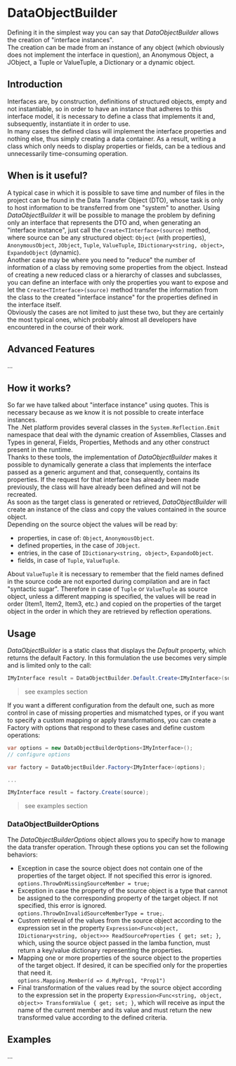 
# DataObjectBuilder

Defining it in the simplest way you can say that *DataObjectBuilder* allows the creation of "interface instances".  
The creation can be made from an instance of any object (which obviously does not implement the interface in question), an Anonymous Object, a JObject, a Tuple or ValueTuple, a Dictionary or a dynamic object.


## Introduction

Interfaces are, by construction, definitions of structured objects, empty and not instantiable, so in order to have an instance that adheres to this interface model, it is necessary to define a class that implements it and, subsequently, instantiate it in order to use.  
In many cases the defined class will implement the interface properties and nothing else, thus simply creating a data container. As a result, writing a class which only needs to display properties or fields, can be a tedious and unnecessarily time-consuming operation.  


## When is it useful?
A typical case in which it is possible to save time and number of files in the project can be found in the Data Transfer Object (DTO), whose task is only to host information to be transferred from one "system" to another. Using *DataObjectBuilder* it will be possible to manage the problem by defining only an interface that represents the DTO and, when generating an "interface instance", just call the  ```Create<TInterface>(source)``` method, where source can be any structured object: ```Object``` (with properties), ```AnonymousObject```, ```JObject```, ```Tuple```, ```ValueTuple```, ```IDictionary<string, object>```, ```ExpandoObject``` (dynamic).  
Another case may be where you need to "reduce" the number of information of a class by removing some properties from the object. Instead of creating a new reduced class or a hierarchy of classes and subclasses, you can define an interface with only the properties you want to expose and let the ``Create<TInterface>(source)`` method transfer the information from the class to the created "interface instance" for the properties defined in the interface itself.  
Obviously the cases are not limited to just these two, but they are certainly the most typical ones, which probably almost all developers have encountered in the course of their work.


## Advanced Features

...


## How it works?

So far we have talked about "interface instance" using quotes. This is necessary because as we know it is not possible to create interface instances.  
The .Net platform provides several classes in the ``System.Reflection.Emit`` namespace that deal with the dynamic creation of Assemblies, Classes and Types in general, Fields, Properties, Methods and any other construct present in the runtime.  
Thanks to these tools, the implementation of *DataObjectBuilder* makes it possible to dynamically generate a class that implements the interface passed as a generic argument and that, consequently, contains its properties. If the request for that interface has already been made previously, the class will have already been defined and will not be recreated.  
As soon as the target class is generated or retrieved, *DataObjectBuilder* will create an instance of the class and copy the values contained in the source object.  
Depending on the source object the values will be read by:
- properties, in case of: ```Object```, ```AnonymousObject```.
- defined properties, in the case of ``JObject``.
- entries, in the case of ``IDictionary<string, object>``, ``ExpandoObject``.
- fields, in case of ```Tuple```, ```ValueTuple```.

About ```ValueTuple``` it is necessary to remember that the field names defined in the source code are not exported during compilation and are in fact "syntactic sugar". Therefore in case of ```Tuple``` or ```ValueTuple``` as source object, unless a different mapping is specified, the values will be read in order (Item1, Item2, Item3, etc.) and copied on the properties of the target object in the order in which they are retrieved by reflection operations.


## Usage

*DataObjectBuilder* is a static class that displays the *Default* property, which returns the default Factory.
In this formulation the use becomes very simple and is limited only to the call:

```csharp
IMyInterface result = DataObjectBuilder.Default.Create<IMyInterface>(source);
```

> see examples section

If you want a different configuration from the default one, such as more control in case of missing properties and mismatched types, or if you want to specify a custom mapping or apply transformations, you can create a Factory with options that respond to these cases and define custom operations:

```csharp
var options = new DataObjectBuilderOptions<IMyInterface>();
// configure options

var factory = DataObjectBuilder.Factory<IMyInterface>(options);

...

IMyInterface result = factory.Create(source);
```

> see examples section

### DataObjectBuilderOptions

The *DataObjectBuilderOptions* object allows you to specify how to manage the data transfer operation. Through these options you can set the following behaviors:
- Exception in case the source object does not contain one of the properties of the target object. If not specified this error is ignored.  
```options.ThrowOnMissingSourceMember = true;```
- Exception in case the property of the source object is a type that cannot be assigned to the corresponding property of the target object. If not specified, this error is ignored.  
```options.ThrowOnInvalidSourceMemberType = true;```.
- Custom retrieval of the values from the source object according to the expression set in the property ```Expression<Func<object, IDictionary<string, object>>> ReadSourceProperties { get; set; }```, which, using the source object passed in the lamba function, must return a key/value dictionary representing the properties.
- Mapping one or more properties of the source object to the properties of the target object. If desired, it can be specified only for the properties that need it.  
```options.Mapping.Member(d => d.MyProp1, "Prop1")```
- Final transformation of the values read by the source object according to the expression set in the property ```Expression<Func<string, object, object>> TransformValue { get; set; }```, which will receive as input the name of the current member and its value and must return the new transformed value according to the defined criteria.


## Examples

...